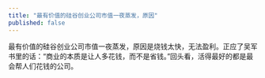 ```yaml
---
title: "最有价值的硅谷创业公司市值一夜蒸发，原因"
published: false
---
```

最有价值的硅谷创业公司市值一夜蒸发，原因是烧钱太快，无法盈利。正应了吴军书里的话：“商业的本质是让人多花钱，而不是省钱。”回头看，活得最好的都是最会帮人们花钱的公司。